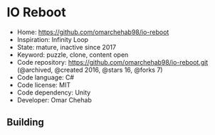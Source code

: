 # IO Reboot

- Home: https://github.com/omarchehab98/io-reboot
- Inspiration: Infinity Loop
- State: mature, inactive since 2017
- Keyword: puzzle, clone, content open
- Code repository: https://github.com/omarchehab98/io-reboot.git (@archived, @created 2016, @stars 16, @forks 7)
- Code language: C#
- Code license: MIT
- Code dependency: Unity
- Developer: Omar Chehab

## Building

